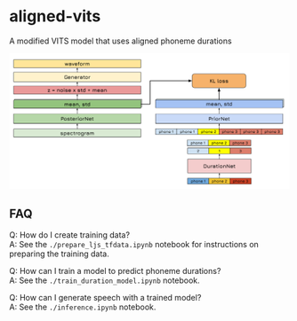 # aligned-vits
A modified VITS model that uses aligned phoneme durations

![network diagram](net.svg)

## FAQ

Q: How do I create training data?  
A: See the `./prepare_ljs_tfdata.ipynb` notebook for instructions on preparing the training data.

Q: How can I train a model to predict phoneme durations?  
A: See the `./train_duration_model.ipynb` notebook.

Q: How can I generate speech with a trained model?  
A: See the `./inference.ipynb` notebook.
